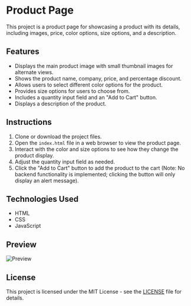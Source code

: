# Product Page

This project is a product page for showcasing a product with its details, including images, price, color options, size options, and a description.

## Features

- Displays the main product image with small thumbnail images for alternate views.
- Shows the product name, company, price, and percentage discount.
- Allows users to select different color options for the product.
- Provides size options for users to choose from.
- Includes a quantity input field and an "Add to Cart" button.
- Displays a description of the product.

## Instructions

1. Clone or download the project files.
2. Open the `index.html` file in a web browser to view the product page.
3. Interact with the color and size options to see how they change the product display.
4. Adjust the quantity input field as needed.
5. Click the "Add to Cart" button to add the product to the cart (Note: No backend functionality is implemented; clicking the button will only display an alert message).

## Technologies Used

- HTML
- CSS
- JavaScript

## Preview

![Preview](https://anika57.github.io/Product-Page/)

## License

This project is licensed under the MIT License - see the [LICENSE](LICENSE) file for details.
